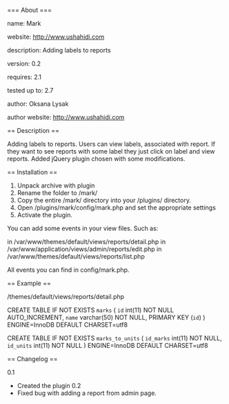 === About ===

name: Mark

website: http://www.ushahidi.com

description: Adding labels to reports

version: 0.2

requires: 2.1

tested up to: 2.7

author: Oksana Lysak

author website: http://www.ushahidi.com

== Description ==

Adding labels to reports. 
Users can view labels, associated with report. If they want to see reports with some label they just click on label and view reports.
Added jQuery plugin chosen with some modifications.

== Installation ==

1. Unpack archive with plugin
2. Rename the folder to /mark/
3. Copy the entire /mark/ directory into your /plugins/ directory.
4. Open /plugins/mark/config/mark.php and set the appropriate settings
5. Activate the plugin.

You can add some events in your view files. Such as:
<?php Event::run('ushahidi_action.report_display_marks', $incident_id);?> in /var/www/themes/default/views/reports/detail.php
<?php Event::run('ushahidi_action.admin_display_add_marks', $id); ?> in /var/www/application/views/admin/reports/edit.php
<?php Event::run('ushahidi_action.report_display_all_marks', $incident_id); ?> in /var/www/themes/default/views/reports/list.php

All events you can find in config/mark.php.

== Example ==

/themes/default/views/reports/detail.php
<?php Event::run('ushahidi_action.report_display_marks', $incident_id);?>

CREATE TABLE IF NOT EXISTS `marks` (
  `id` int(11) NOT NULL AUTO_INCREMENT,
  `name` varchar(50) NOT NULL,
  PRIMARY KEY (`id`)
) ENGINE=InnoDB  DEFAULT CHARSET=utf8

CREATE TABLE IF NOT EXISTS `marks_to_units` (
  `id_marks` int(11) NOT NULL,
  `id_units` int(11) NOT NULL
) ENGINE=InnoDB DEFAULT CHARSET=utf8


== Changelog ==

0.1
* Created the plugin
0.2
* Fixed bug with adding a report from admin page.
